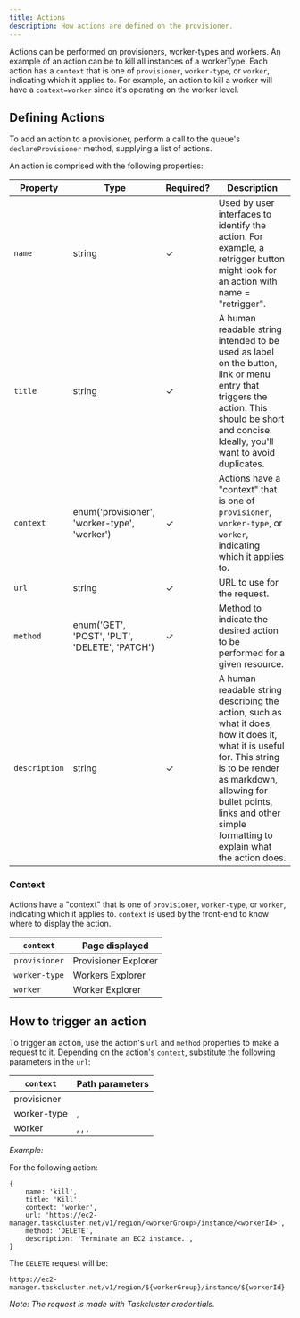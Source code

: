 ```yaml
---
title: Actions
description: How actions are defined on the provisioner.
---
```


Actions can be performed on provisioners, worker-types and workers. An example of an action
can be to kill all instances of a workerType. Each action has a `context` that is one of
`provisioner`, `worker-type`, or `worker`, indicating which it applies to. For example,
an action to kill a worker will have a `context=worker` since it's operating on the worker level.

## Defining Actions
To add an action to a provisioner, perform a call to the queue's `declareProvisioner` method,
supplying a list of actions.

An action is comprised with the following properties:

| Property      | Type                                          | Required? | Description                                                                                                                                                                                                                                         |
|---------------|-----------------------------------------------|-----------|-----------------------------------------------------------------------------------------------------------------------------------------------------------------------------------------------------------------------------------------------------|
| `name`        | string                                        | ✓         | Used by user interfaces to identify the action. For example, a retrigger button might look for an action with name = "retrigger".                                                                                                                   |
| `title`       | string                                        | ✓         | A human readable string intended to be used as label on the button, link or menu entry that triggers the action. This should be short and concise. Ideally, you'll want to avoid duplicates.                                                        |
| `context`     | enum('provisioner', 'worker-type', 'worker')  | ✓         | Actions have a "context" that is one of `provisioner`, `worker-type`, or `worker`, indicating which it applies to.                                                                                                                                  |
| `url`         | string                                        | ✓         | URL to use for the request.                                                                                                                                                                                                                         |
| `method`      | enum('GET', 'POST', 'PUT', 'DELETE', 'PATCH') | ✓         | Method to indicate the desired action to be performed for a given resource.                                                                                                                                                                         |
| `description` | string                                        | ✓         | A human readable string describing the action, such as what it does, how it does it, what it is useful for. This string is to be render as markdown, allowing for bullet points, links and other simple formatting to explain what the action does. |

### Context
Actions have a "context" that is one of `provisioner`, `worker-type`, or `worker`, indicating which it applies to. `context`
is used by the front-end to know where to display the action.

| `context`     | Page displayed        |
|---------------|-----------------------|
| `provisioner` | Provisioner Explorer  |
| `worker-type` | Workers Explorer      |
| `worker`      | Worker Explorer       |

## How to trigger an action
To trigger an action, use the action's `url` and `method` properties to make a request to it.
Depending on the action's `context`, substitute the following parameters in the `url`:

| `context`   | Path parameters                                          |
|-------------|----------------------------------------------------------|
| provisioner | <provisionerId>                                          |
| worker-type | <provisionerId>, <workerType>                            |
| worker      | <provisionerId>, <workerType>, <workerGroup>, <workerId> |
  
_Example:_

For the following action:
```
{
    name: 'kill',
    title: 'Kill',
    context: 'worker',
    url: 'https://ec2-manager.taskcluster.net/v1/region/<workerGroup>/instance/<workerId>',
    method: 'DELETE',
    description: 'Terminate an EC2 instance.',
}
```

The `DELETE` request will be:

```
https://ec2-manager.taskcluster.net/v1/region/${workerGroup}/instance/${workerId}
```

_Note: The request is made with Taskcluster credentials._
